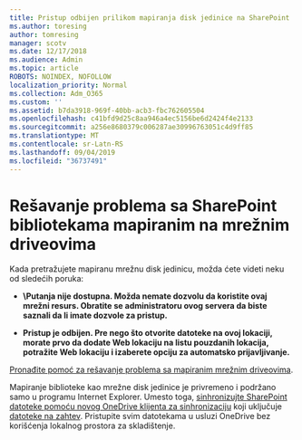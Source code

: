 ```yaml
---
title: Pristup odbijen prilikom mapiranja disk jedinice na SharePoint
ms.author: toresing
author: tomresing
manager: scotv
ms.date: 12/17/2018
ms.audience: Admin
ms.topic: article
ROBOTS: NOINDEX, NOFOLLOW
localization_priority: Normal
ms.collection: Adm_O365
ms.custom: ''
ms.assetid: b7da3918-969f-40bb-acb3-fbc762605504
ms.openlocfilehash: c41bfd9d25c8aa946a4ec5156be6d2424f4e2133
ms.sourcegitcommit: a256e8680379c006287ae30996763051c4d9ff85
ms.translationtype: MT
ms.contentlocale: sr-Latn-RS
ms.lasthandoff: 09/04/2019
ms.locfileid: "36737491"
---
```

# <a name="fix-problems-with-sharepoint-libraries-mapped-to-network-drives"></a>Rešavanje problema sa SharePoint bibliotekama mapiranim na mrežnim driveovima

Kada pretražujete mapiranu mrežnu disk jedinicu, možda ćete videti neku od sledećih poruka:
  
- **\\Putanja nije dostupna. Možda nemate dozvolu da koristite ovaj mrežni resurs. Obratite se administratoru ovog servera da biste saznali da li imate dozvole za pristup.**

- **Pristup je odbijen. Pre nego što otvorite datoteke na ovoj lokaciji, morate prvo da dodate Web lokaciju na listu pouzdanih lokacija, potražite Web lokaciju i izaberete opciju za automatsko prijavljivanje.**

[Pronađite pomoć za rešavanje problema sa mapiranim mrežnim driveovima](https://docs.microsoft.com/sharepoint/support/administration/troubleshoot-mapped-network-drives).
  
Mapiranje biblioteke kao mrežne disk jedinice je privremeno i podržano samo u programu Internet Explorer. Umesto toga, [sinhronizujte SharePoint datoteke pomoću novog OneDrive klijenta za sinhronizaciju](https://support.office.com/article/6de9ede8-5b6e-4503-80b2-6190f3354a88.aspx) koji uključuje [datoteke na zahtev](https://support.office.com/article/0e6860d3-d9f3-4971-b321-7092438fb38e.aspx). Pristupite svim datotekama u usluzi OneDrive bez korišćenja lokalnog prostora za skladištenje.
  